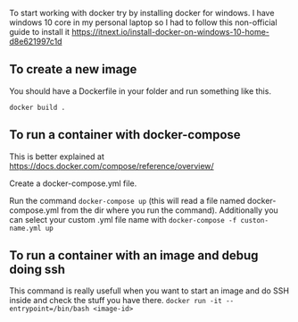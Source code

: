 To start working with docker try by installing docker for windows. I have windows 10 core in my personal laptop so I had to follow this non-official guide to install it https://itnext.io/install-docker-on-windows-10-home-d8e621997c1d 

## To create a new image 

You should have a Dockerfile in your folder and run something like this.

```docker build .```

## To run a container with docker-compose

This is better explained at https://docs.docker.com/compose/reference/overview/

Create a docker-compose.yml file.

Run the command ```docker-compose up``` (this will read a file named docker-compose.yml from the dir where you run the command). Additionally you can select your custom .yml file name with ```docker-compose -f custon-name.yml up```

## To run a container with an image and debug doing ssh 

This command is really usefull when you want to start an image and do SSH inside and check the stuff you have there.  ```docker run -it --entrypoint=/bin/bash <image-id>```
